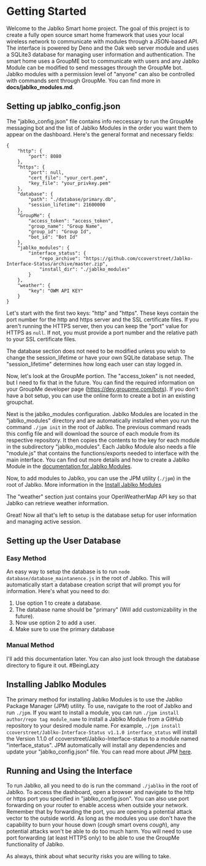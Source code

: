 # Getting Started

Welcome to the Jablko Smart home project. The goal of this project is to create a fully open source smart home framework that uses your local wireless network to communicate with modules through a JSON-based API. The interface is powered by Deno and the Oak web server module and uses a SQLite3 database for managing user information and authentication. The smart home uses a GroupME bot to communicate with users and any Jablko Module can be modified to send messages through the GroupMe bot. Jablko modules with a permission level of "anyone" can also be controlled with commands sent through GroupMe. You can find more in **docs/jablko_modules.md**.

## Setting up jablko_config.json

 The "jablko_config.json" file contains info neccessary to run the GroupMe messaging bot and the list of Jablko Modules in the order you want them to appear on the dashboard. Here's the general format and necessary fields:
```
{
    "http": {
        "port": 8080
    },
    "https": {
        "port": null,
        "cert_file": "your_cert.pem",
        "key_file": "your_privkey.pem"
    },
    "database": {
        "path": "./database/primary.db",
        "session_lifetime": 21600000
    },
    "GroupMe": {
        "access_token": "access_token",
        "group_name": "Group Name",
        "group_id": "Group Id",
        "bot_id": "Bot Id"
    },
    "jablko_modules": {
        "interface_status": {
            "repo_archive": "https://github.com/ccoverstreet/Jablko-Interface-Status/archive/master.zip",
            "install_dir": "./jablko_modules"
        }
    },
    "weather": {
        "key": "OWM API KEY"
    }
}
```

Let's start with the first two keys: "http" and "https". These keys contain the port number for the http and https server and the SSL certificate files. If you aren't running the HTTPS server, then you can keep the "port" value for HTTPS as `null`. If not, you must provide a port number and the relative path to your SSL certificate files.

The database section does not need to be modified unless you wish to change the session_lifetime or have your own SQLite database setup. The "session_lifetime" determines how long each user can stay logged in.

Now, let's look at the GroupMe portion. The "access_token" is not needed, but I need to fix that in the future. You can find the required information on your GroupMe developer page (https://dev.groupme.com/bots). If you don't have a bot setup, you can use the online form to create a bot in an existing groupchat. 

Next is the jablko_modules configuration. Jablko Modules are located in the "jablko_modules" directory and are automatically installed when you run the command `./jpm init` in the root of Jablko. The previous command reads this config file and will download the source of each module from its respective repository. It then copies the contents to the key for each module in the subdirectory "jablko_modules". Each Jablko Module also needs a file "module.js" that contains the functions/exports needed to interface with the main interface.  You can find out more details and how to create a Jablko Module in the [documentation for Jablko Modules](/docs/jablko_modules.md).

Now, to add modules to Jablko, you can use the JPM utility (`./jpm`) in the root of Jablko. More information in the [Install Jablko Modules](#installing-jablko-modules)

The "weather" section just contains your OpenWeatherMap API key so that Jablko can retrieve weather information.

Great! Now all that's left to setup is the database setup for user information and managing active session.

## Setting up the User Database

### Easy Method

An easy way to setup the database is to run `node database/database_maintanence.js` in the root of Jablko. This will automatically start a database creation script that will prompt you for information. Here's what you need to do:
1. Use option 1 to create a database.
2. The database name should be "primary" (Will add customizability in the future).
3. Now use option 2 to add a user.
4. Make sure to use the primary database

### Manual Method
I'll add this documentation later. You can also just look through the database directory to figure it out. #BeingLazy

## Installing Jablko Modules

The primary method for installing Jablko Modules is to use the Jablko Package Manager (JPM) utility. To use, navigate to the root of Jablko and run `./jpm`. If you want to install a module, you can run `./jpm install author/repo tag module_name` to install a Jablko Module from a GitHub repository to your desired module name. For example, `./jpm install ccoverstreet/Jablko-Interface-Status v1.1.0 interface_status` will install the Version 1.1.0 of ccoverstreet/Jablko-Interface-status to a module named "interface_status". JPM automatically will install any dependencies and update your "jablko_config.json" file. You can read more about JPM [here](/docs/jpm.md).

## Running and Using the Interface
To run Jablko, all you need to do is run the command `./jablko` in the root of Jablko. To access the dashboard, open a browser and navigate to the http or https port you specified in "jablko_config.json". You can also use port forwarding on your router to enable access when outside your network. Remember that by forwarding the port, you are opening a potential attack vector to the outside world. As long as the modules you use don't have the capability to burn your house down (*cough* smart ovens *cough*), any potential attacks won't be able to do too much harm. You will need to use port forwarding (at least HTTPS only) to be able to use the GroupMe functionality of Jablko. 

As always, think about what security risks you are willing to take.


